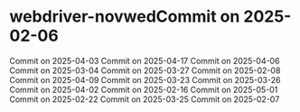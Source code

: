 # webdriver-novwedCommit on 2025-02-06
Commit on 2025-04-03
Commit on 2025-04-17
Commit on 2025-04-06
Commit on 2025-03-04
Commit on 2025-03-27
Commit on 2025-02-08
Commit on 2025-04-09
Commit on 2025-03-23
Commit on 2025-03-26
Commit on 2025-04-02
Commit on 2025-02-16
Commit on 2025-05-01
Commit on 2025-02-22
Commit on 2025-03-25
Commit on 2025-02-07
